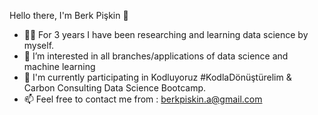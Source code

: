 Hello there, I'm Berk Pişkin :wave:
- :man_technologist: For 3 years I have been researching and learning data science by myself.
- 👀 I’m interested in all branches/applications of data science and machine learning
- 🌱 I'm currently participating in Kodluyoruz #KodlaDönüştürelim & Carbon Consulting Data Science Bootcamp.
- 📫 Feel free to contact me from : berkpiskin.a@gmail.com

<!---
bpkn32/bpkn32 is a ✨ special ✨ repository because its `README.md` (this file) appears on your GitHub profile.
You can click the Preview link to take a look at your changes.
--->
